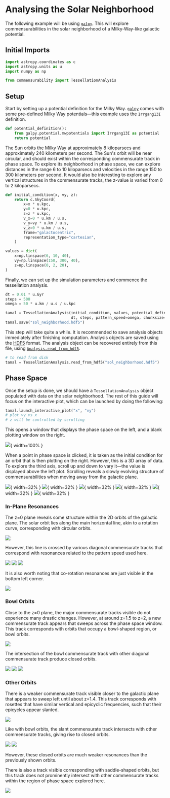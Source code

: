# Analysing the Solar Neighborhood

The following example will be using [`galpy`](https://docs.galpy.org/en/latest/). This will explore commensurabilities in the solar neighborhood of a Milky-Way-like galactic potential.

## Initial Imports

```py
import astropy.coordinates as c
import astropy.units as u
import numpy as np

from commensurability import TessellationAnalysis
```

## Setup

Start by setting up a potential definition for the Milky Way. [`galpy`](https://docs.galpy.org/en/latest/) comes with some pre-defined Milky Way potentials—this example uses the `Irrgang13I` definition.

```py
def potential_definition():
    from galpy.potential.mwpotentials import Irrgang13I as potential
    return potential
```

The Sun orbits the Milky Way at approximately 8 kiloparsecs and approximately 240 kilometers per second. The Sun's orbit will be near circular, and should exist within the corresponding commensurate track in phase space. To explore its neighborhood in phase space, we can explore distances in the range 6 to 10 kiloparsecs and velocities in the range 150 to 300 kilometers per second. It would also be interesting to explore any vertical structures in the commensurate tracks, the z-value is varied from 0 to 2 kiloparsecs.

```py
def initial_condition(x, vy, z):
    return c.SkyCoord(
        x=x * u.kpc,
        y=0 * u.kpc,
        z=z * u.kpc,
        v_x=0 * u.km / u.s,
        v_y=vy * u.km / u.s,
        v_z=0 * u.km / u.s,
        frame="galactocentric",
        representation_type="cartesian",
    )

values = dict(
    x=np.linspace(6, 10, 40),
    vy=np.linspace(150, 300, 40),
    z=np.linspace(0, 2, 20),
)
```

Finally, we can set up the simulation parameters and commence the tessellation analysis.

```py
dt = 0.01 * u.Gyr
steps = 500
omega = 50 * u.km / u.s / u.kpc

tanal = TessellationAnalysis(initial_condition, values, potential_definition,
                             dt, steps, pattern_speed=omega, chunksize=500, mpchunksize=20)
tanal.save("sol_neighborhood.hdf5")
```

This step will take quite a while. It is recommended to save analysis objects immediately after finishing computation. Analysis objects are saved using the [HDF5](https://www.hdfgroup.org/solutions/hdf5/) format. The analysis object can be recovered entirely from this file, using [`Analysis.read_from_hdf5`](../../../reference/commensurability/analysis.md#commensurability.analysis.AnalysisBase.read_from_hdf5).

```py
# to read from disk
tanal = TessellationAnalysis.read_from_hdf5("sol_neighborhood.hdf5")
```

## Phase Space

Once the setup is done, we should have a `TessellationAnalysis` object populated with data on the solar neighborhood. The rest of this guide will focus on the interactive plot, which can be launched by doing the following:

```py
tanal.launch_interactive_plot("x", "vy")
# plot vy vs x
# z will be controlled by scrolling
```

This opens a window that displays the phase space on the left, and a blank plotting window on the right.

![](iplot_window.PNG){ width=100% }

When a point in phase space is clicked, it is taken as the initial condition for an orbit that is then plotting on the right. However, this is a 3D array of data. To explore the third axis, scroll up and down to vary it—the value is displayed above the left plot. Scrolling reveals a slowly evolving structure of commensurabilities when moving away from the galactic plane.

![](sol_z000.PNG){ width=32% }
![](sol_z042.PNG){ width=32% }
![](sol_z084.PNG){ width=32% }
![](sol_z126.PNG){ width=32% }
![](sol_z168.PNG){ width=32% }
![](sol_z200.PNG){ width=32% }

### In-Plane Resonances

The z=0 plane reveals some structure within the 2D orbits of the galactic plane. The solar orbit lies along the main horizontal line, akin to a rotation curve, corresponding with circular orbits.

![](soltrack_circular.PNG)

However, this line is crossed by various diagonal commensurate tracks that correspond with resonances related to the pattern speed used here.

![](soltrack_cycle1.PNG)
![](soltrack_cycle2.PNG)
![](soltrack_cycle3.PNG)

It is also worth noting that co-rotation resonances are just visible in the bottom left corner.

![](soltrack_corotation.PNG)

### Bowl Orbits

Close to the z=0 plane, the major commensurate tracks visible do not experience many drastic changes. However, at around z=1.5 to z=2, a new commensurate track appears that sweeps across the phase space window. This track corresponds with orbits that occupy a bowl-shaped region, or bowl orbits.

![](soltrack_bowl.PNG)

The intersection of the bowl commensurate track with other diagonal commensurate track produce closed orbits.

![](soltrack_bowl1.PNG)
![](soltrack_bowl2.PNG)
![](soltrack_bowl3.PNG)


### Other Orbits

There is a weaker commensurate track visible closer to the galactic plane that appears to sweep left until about z=1.4. This track corresponds with rosettes that have similar vertical and epicyclic frequencies, such that their epicycles appear slanted.

![](soltrack_slant.PNG)

Like with bowl orbits, the slant commensurate track intersects with other commensurate tracks, giving rise to closed orbits.

![](soltrack_slant4.PNG)
![](soltrack_slant5.PNG)

However, these closed orbits are much weaker resonances than the previously shown orbits.

There is also a track visible corresponding with saddle-shaped orbits, but this track does not prominently intersect with other commensurate tracks within the region of phase space explored here.

![](soltrack_saddle.PNG)
